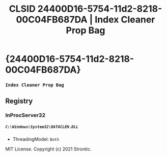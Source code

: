 ﻿---
title: "CLSID 24400D16-5754-11d2-8218-00C04FB687DA | Index Cleaner Prop Bag"
excerpt: What is COM-Object CLSID 24400D16-5754-11d2-8218-00C04FB687DA?
---

# {24400D16-5754-11d2-8218-00C04FB687DA}

### `Index Cleaner Prop Bag`

## Registry


### InProcServer32

##### `C:\Windows\System32\DATACLEN.DLL`
* ThreadingModel: `Both`

MIT License. Copyright (c) 2021 Strontic.



